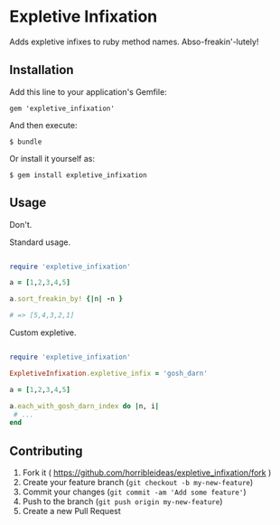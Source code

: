 # Expletive Infixation

Adds expletive infixes to ruby method names. Abso-freakin'-lutely!

## Installation

Add this line to your application's Gemfile:

    gem 'expletive_infixation'

And then execute:

    $ bundle

Or install it yourself as:

    $ gem install expletive_infixation

## Usage

Don't.

Standard usage.

```ruby

require 'expletive_infixation'

a = [1,2,3,4,5]

a.sort_freakin_by! {|n| -n }

# => [5,4,3,2,1]
```


Custom expletive.

```ruby

require 'expletive_infixation'

ExpletiveInfixation.expletive_infix = 'gosh_darn'

a = [1,2,3,4,5]

a.each_with_gosh_darn_index do |n, i|
 # ...
end
```

## Contributing

1. Fork it ( https://github.com/horribleideas/expletive_infixation/fork )
2. Create your feature branch (`git checkout -b my-new-feature`)
3. Commit your changes (`git commit -am 'Add some feature'`)
4. Push to the branch (`git push origin my-new-feature`)
5. Create a new Pull Request
